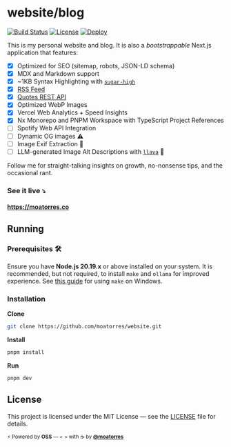 # website/blog

[![Build Status](https://img.shields.io/github/workflow/status/moatorres/website/NxCloud)](https://github.com/moatorres/website/actions/workflows/nxcloud.yaml) [![License](https://img.shields.io/github/license/moatorres/website)](https://github.com/moatorres/website/blob/main/LICENSE) [![Deploy](https://img.shields.io/github/deployments/moatorres/website/production?label=deploy)](https://vercel.com)

This is my personal website and blog. It is also a _bootstrappable_ Next.js application that features:

- [x] Optimized for SEO (sitemap, robots, JSON-LD schema)
- [x] MDX and Markdown support
- [x] ~1KB Syntax Highlighting with [`sugar-high`](https://www.npmjs.com/package/sugar-high)
- [x] [RSS Feed](https://moatorres.co/rss)
- [x] [Quotes REST API](https://moatorres.co/api/quotes)
- [x] Optimized WebP Images
- [x] Vercel Web Analytics + Speed Insights
- [x] Nx Monorepo and PNPM Workspace with TypeScript Project References
- [ ] Spotify Web API Integration
- [ ] Dynamic OG images ⚠️
- [ ] Image Exif Extraction 🚧
- [ ] LLM-generated Image Alt Descriptions with [`llava`](https://ollama.com/library/llava) 🚧

Follow me for straight-talking insights on growth, no-nonsense tips, and the occasional rant.

### See it live ⤵️

#### https://moatorres.co

## Running

### Prerequisites 🛠️

Ensure you have **Node.js 20.19.x** or above installed on your system. It is recommended, but not required, to install `make` and `ollama` for improved experience. See [this guide](https://stackoverflow.com/questions/32127524/how-to-install-and-use-make-in-windows) for using `make` on Windows.

### Installation

**Clone**

```sh
git clone https://github.com/moatorres/website.git
```

**Install**

```sh
pnpm install
```

**Run**

```sh
pnpm dev
```

## License

This project is licensed under the MIT License — see the [LICENSE](https://github.com/moatorres/website/blob/main/LICENSE) file for details.

<sub>⚡️ Powered by **OSS** — `< >` with ☕️ by [**@moatorres**](https://github.com/moatorres)</sub>
